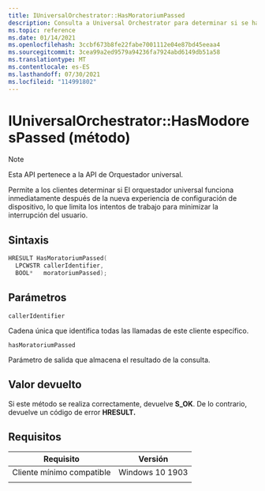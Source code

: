 ```yaml
---
title: IUniversalOrchestrator::HasMoratoriumPassed
description: Consulta a Universal Orchestrator para determinar si se ha superado el período posterior a la OOBE.
ms.topic: reference
ms.date: 01/14/2021
ms.openlocfilehash: 3ccbf673b8fe22fabe7001112e04e87bd45eeaa4
ms.sourcegitcommit: 3cea99a2ed9579a94236fa7924abd6149db51a58
ms.translationtype: MT
ms.contentlocale: es-ES
ms.lasthandoff: 07/30/2021
ms.locfileid: "114991802"
---
```

# <a name="iuniversalorchestratorhasmoratoriumpassed-method"></a>IUniversalOrchestrator::HasModoresPassed (método)

> [!NOTE] 
> Esta API pertenece a la API de Orquestador universal.

Permite a los clientes determinar si El orquestador universal funciona inmediatamente después de la nueva experiencia de configuración de dispositivo, lo que limita los intentos de trabajo para minimizar la interrupción del usuario. 

## <a name="syntax"></a>Sintaxis

```C++
HRESULT HasMoratoriumPassed(
  LPCWSTR callerIdentifier,
  BOOL*   moratoriumPassed);
```

## <a name="parameters"></a>Parámetros

`callerIdentifier`

Cadena única que identifica todas las llamadas de este cliente específico.

`hasMoratoriumPassed`

Parámetro de salida que almacena el resultado de la consulta.

## <a name="return-value"></a>Valor devuelto
Si este método se realiza correctamente, devuelve **S_OK**.  De lo contrario, devuelve un código de error **HRESULT.**

## <a name="requirements"></a>Requisitos

| Requisito | Versión |
|---|---|
| Cliente mínimo compatible | Windows 10 1903 |
|   |   |



 

 



